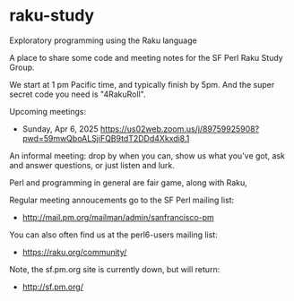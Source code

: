 # raku-study
Exploratory programming using the Raku language

A place to share some code and meeting notes for the SF Perl Raku Study Group.

We start at 1 pm Pacific time, and typically finish by 5pm.
And the super secret code you need is "4RakuRoll".

Upcoming meetings:

* Sunday, Apr  6, 2025
  https://us02web.zoom.us/j/89759925908?pwd=59mwQboALSjiFQB9tdT2DDd4Xkxdi8.1

An informal meeting: drop by when you can, show us what you've got,
ask and answer questions, or just listen and lurk.

Perl and programming in general are fair game, along with Raku, 

Regular meeting annoucements go to the SF Perl mailing list:

*  http://mail.pm.org/mailman/admin/sanfrancisco-pm

You can also often find us at the perl6-users mailing list:

*  https://raku.org/community/


Note, the sf.pm.org site is currently down, but will return:

*  http://sf.pm.org/
